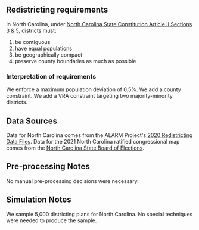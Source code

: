 ## Redistricting requirements
In North Carolina, under [North Carolina State Constitution Article II Sections 3 & 5](https://www.ncleg.gov/Laws/Constitution/Article2), districts must:

1. be contiguous
2. have equal populations
3. be geographically compact
4. preserve county boundaries as much as possible


### Interpretation of requirements
We enforce a maximum population deviation of 0.5%.
We add a county constraint.
We add a VRA constraint targeting two majority-minority districts.

## Data Sources
Data for North Carolina comes from the ALARM Project's [2020 Redistricting Data Files](https://alarm-redist.github.io/posts/2021-08-10-census-2020/). Data for the 2021 North Carolina ratified congressional map comes from the [North Carolina State Board of Elections](https://www.ncsbe.gov/results-data/voting-maps-redistricting).

## Pre-processing Notes
No manual pre-processing decisions were necessary.

## Simulation Notes
We sample 5,000 districting plans for North Carolina.
No special techniques were needed to produce the sample.
